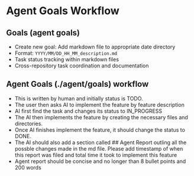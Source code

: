 # Agent Goals Workflow

## Goals (agent goals)

- Create new goal: Add markdown file to appropriate date directory
- Format: `YYYY/MM/DD_HH_MM_description.md`
- Task status tracking within markdown files
- Cross-repository task coordination and documentation

## Agent Goals (./agent/goals) workflow

- This is written by human and initially status is TODO.
- The user then asks AI to implement the feature by feature description
- AI first find the task and changes its status to IN_PROGRESS
- The AI then implements the feature by creating the necessary files and directories.
- Once AI finishes implement the feature, it should change the status to DONE.
- The AI should also add a section called ## Agent Report outling all the possble changes made in the md file. Please add timestamp of when this report was filed and total time it took to implement this feature
- Agent report should be concise and no longer than 8 bullet points and 200 words
